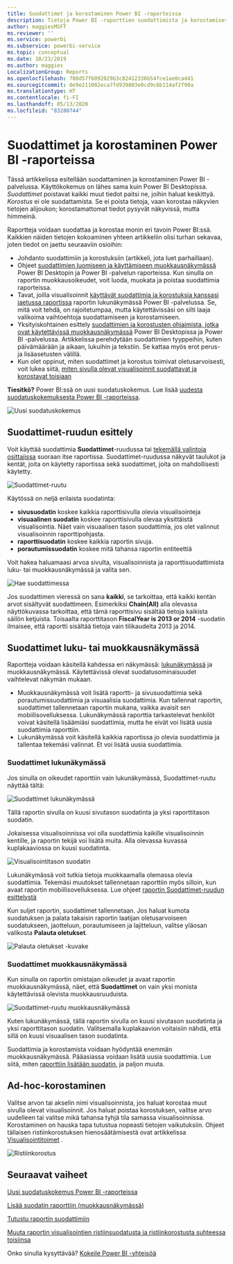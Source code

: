 ```yaml
---
title: Suodattimet ja korostaminen Power BI -raporteissa
description: Tietoja Power BI -raporttien suodattimista ja korostamisesta
author: maggiesMSFT
ms.reviewer: ''
ms.service: powerbi
ms.subservice: powerbi-service
ms.topic: conceptual
ms.date: 10/23/2019
ms.author: maggies
LocalizationGroup: Reports
ms.openlocfilehash: 708d57f6092029b3c82412336b54fce1ae0ca441
ms.sourcegitcommit: 0e9e211082eca7fd939803e0cd9c6b114af2f90a
ms.translationtype: HT
ms.contentlocale: fi-FI
ms.lasthandoff: 05/13/2020
ms.locfileid: "83280744"
---
```

# <a name="filters-and-highlighting-in-power-bi-reports"></a>Suodattimet ja korostaminen Power BI -raporteissa
 Tässä artikkelissa esitellään suodattaminen ja korostaminen Power BI -palvelussa. Käyttökokemus on lähes sama kuin Power BI Desktopissa. *Suodattimet* poistavat kaikki muut tiedot paitsi ne, joihin haluat keskittyä. *Korostus* ei ole suodattamista. Se ei poista tietoja, vaan korostaa näkyvien tietojen alijoukon; korostamattomat tiedot pysyvät näkyvissä, mutta himmeinä.

Raportteja voidaan suodattaa ja korostaa monin eri tavoin Power BI:ssä. Kaikkien näiden tietojen kokoaminen yhteen artikkeliin olisi turhan sekavaa, joten tiedot on jaettu seuraaviin osioihin:

* Johdanto suodattimiin ja korostuksiin (artikkeli, jota luet parhaillaan).
* Ohjeet [suodattimien luomiseen ja käyttämiseen muokkausnäkymässä](power-bi-report-add-filter.md) Power BI Desktopin ja Power BI -palvelun raporteissa. Kun sinulla on raportin muokkausoikeudet, voit luoda, muokata ja poistaa suodattimia raporteissa.
* Tavat, joilla visualisoinnit [käyttävät suodattimia ja korostuksia kanssasi jaetussa raportissa](../consumer/end-user-interactions.md) raportin lukunäkymässä Power BI -palvelussa. Se, mitä voit tehdä, on rajoitetumpaa, mutta käytettävissäsi on silti laaja valikoima vaihtoehtoja suodattamiseen ja korostamiseen.  
* Yksityiskohtainen esittely [suodattimien ja korostusten ohjaimista, jotka ovat käytettävissä muokkausnäkymässä](power-bi-report-add-filter.md) Power BI Desktopissa ja Power BI -palvelussa. Artikkelissa perehdytään suodattimien tyyppeihin, kuten päivämäärään ja aikaan, lukuihin ja tekstiin. Se kattaa myös erot perus- ja lisäasetusten välillä.
* Kun olet oppinut, miten suodattimet ja korostus toimivat oletusarvoisesti, voit lukea siitä, [miten sivulla olevat visualisoinnit suodattavat ja korostavat toisiaan](service-reports-visual-interactions.md)

**Tiesitkö?** Power BI:ssä on uusi suodatuskokemus. Lue lisää [uudesta suodatuskokemuksesta Power BI -raporteissa](power-bi-report-filter.md).

![Uusi suodatuskokemus](media/power-bi-reports-filters-and-highlighting/power-bi-filter-reading.png)


## <a name="intro-to-the-filters-pane"></a>Suodattimet-ruudun esittely

Voit käyttää suodattimia **Suodattimet**-ruudussa tai [tekemällä valintoja osittajissa](../visuals/power-bi-visualization-slicers.md) suoraan itse raportissa. Suodattimet-ruudussa näkyvät taulukot ja kentät, joita on käytetty raportissa sekä suodattimet, joita on mahdollisesti käytetty. 

![Suodattimet-ruutu](media/power-bi-reports-filters-and-highlighting/power-bi-add-filter-reading-view.png)

Käytössä on neljä erilaista suodatinta:

- **sivusuodatin** koskee kaikkia raporttisivulla olevia visualisointeja     
- **visuaalinen suodatin** koskee raporttisivulla olevaa yksittäistä visualisointia. Näet vain visuaalisen tason suodattimia, jos olet valinnut visualisoinnin raporttipohjasta.    
- **raporttisuodatin** koskee kaikkia raportin sivuja.    
- **porautumissuodatin** koskee mitä tahansa raportin entiteettiä    

Voit hakea haluamaasi arvoa sivulta, visualisoinnista ja raporttisuodattimista luku- tai muokkausnäkymässä ja valita sen. 

![Hae suodattimessa](media/power-bi-reports-filters-and-highlighting/power-bi-search-filter.png)

Jos suodattimen vieressä on sana **kaikki**, se tarkoittaa, että kaikki kentän arvot sisältyvät suodattimeen.  Esimerkiksi **Chain(All)** alla olevassa näyttökuvassa tarkoittaa, että tämä raporttisivu sisältää tietoja kaikista säilön ketjuista.  Toisaalta raporttitason **FiscalYear is 2013 or 2014** -suodatin ilmaisee, että raportti sisältää tietoja vain tilikaudelta 2013 ja 2014.

## <a name="filters-in-reading-or-editing-view"></a>Suodattimet luku- tai muokkausnäkymässä
Raportteja voidaan käsitellä kahdessa eri näkymässä: [lukunäkymässä](../consumer/end-user-reading-view.md) ja muokkausnäkymässä. Käytettävissä olevat suodatusominaisuudet vaihtelevat näkymän mukaan.

* Muokkausnäkymässä voit lisätä raportti- ja sivusuodattimia sekä porautumissuodattimia ja visuaalisia suodattimia. Kun tallennat raportin, suodattimet tallennetaan raportin mukana, vaikka avaisit sen mobiilisovelluksessa. Lukunäkymässä raporttia tarkastelevat henkilöt voivat käsitellä lisäämiäsi suodattimia, mutta he eivät voi lisätä uusia suodattimia raporttiin.
* Lukunäkymässä voit käsitellä kaikkia raportissa jo olevia suodattimia ja tallentaa tekemäsi valinnat. Et voi lisätä uusia suodattimia.

### <a name="filters-in-reading-view"></a>Suodattimet lukunäkymässä
Jos sinulla on oikeudet raporttiin vain lukunäkymässä, Suodattimet-ruutu näyttää tältä:

![Suodattimet lukunäkymässä](media/power-bi-reports-filters-and-highlighting/power-bi-filter-reading-view.png)

Tällä raportin sivulla on kuusi sivutason suodatinta ja yksi raporttitason suodatin.

Jokaisessa visualisoinnissa voi olla suodattimia kaikille visualisoinnin kentille, ja raportin tekijä voi lisätä muita. Alla olevassa kuvassa kuplakaaviossa on kuusi suodatinta.

![Visualisointitason suodatin](media/power-bi-reports-filters-and-highlighting/power-bi-filter-visual-level.png)

Lukunäkymässä voit tutkia tietoja muokkaamalla olemassa olevia suodattimia. Tekemäsi muutokset tallennetaan raporttiin myös silloin, kun avaat raportin mobiilisovelluksessa. Lue ohjeet [raportin Suodattimet-ruudun esittelystä](../consumer/end-user-report-filter.md)

Kun suljet raportin, suodattimet tallennetaan. Jos haluat kumota suodatuksen ja palata takaisin raportin laatijan oletusarvoiseen suodatukseen, jaotteluun, porautumiseen ja lajitteluun, valitse yläosan valikosta **Palauta oletukset**.

![Palauta oletukset -kuvake](media/power-bi-reports-filters-and-highlighting/power-bi-reset-to-default.png)

### <a name="filters-in-editing-view"></a>Suodattimet muokkausnäkymässä
Kun sinulla on raportin omistajan oikeudet ja avaat raportin muokkausnäkymässä, näet, että **Suodattimet** on vain yksi monista käytettävissä olevista muokkausruuduista.

![Suodattimet-ruutu muokkausnäkymässä](media/power-bi-reports-filters-and-highlighting/power-bi-add-filter-editing-view.png)

Kuten lukunäkymässä, tällä raportin sivulla on kuusi sivutason suodatinta ja yksi raporttitason suodatin. Valitsemalla kuplakaavion voitaisiin nähdä, että sillä on kuusi visuaalisen tason suodatinta.

Suodattimia ja korostamista voidaan hyödyntää enemmän muokkausnäkymässä. Pääasiassa voidaan lisätä uusia suodattimia. Lue siitä, miten [raporttiin lisätään suodatin](power-bi-report-add-filter.md), ja paljon muuta.

## <a name="ad-hoc-highlighting"></a>Ad-hoc-korostaminen
Valitse arvon tai akselin nimi visualisoinnista, jos haluat korostaa muut sivulla olevat visualisoinnit. Jos haluat poistaa korostuksen, valitse arvo uudelleen tai valitse mikä tahansa tyhjä tila samassa visualisoinnissa. Korostaminen on hauska tapa tutustua nopeasti tietojen vaikutuksiin. Ohjeet tällaisen ristiinkorostuksen hienosäätämisestä ovat artikkelissa [Visualisointitoimet](service-reports-visual-interactions.md) .

![Ristiinkorostus](media/power-bi-reports-filters-and-highlighting/power-bi-adhoc-filter.gif)


## <a name="next-steps"></a>Seuraavat vaiheet

[Uusi suodatuskokemus Power BI -raporteissa](power-bi-report-filter.md)

[Lisää suodatin raporttiin (muokkausnäkymässä)](power-bi-report-add-filter.md)

[Tutustu raportin suodattimiin](../consumer/end-user-report-filter.md)

[Muuta raportin visualisointien ristiinsuodatusta ja ristiinkorostusta suhteessa toisiinsa](../consumer/end-user-interactions.md)

Onko sinulla kysyttävää? [Kokeile Power BI -yhteisöä](https://community.powerbi.com/)
